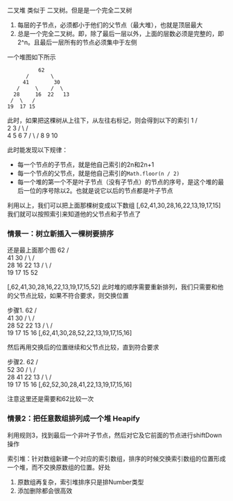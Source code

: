 
二叉堆 类似于 二叉树。但是是一个完全二叉树
 1. 每层的子节点，必须都小于他们的父节点（最大堆），也就是顶层最大
 2. 总是一个完全二叉树。即，除了最后一层以外，上面的层数必须是完整的，即2^n。且最后一层所有的节点必须集中于左侧

一个堆图如下所示

              62
          /       \
         41        30
       /     \    /  \
      28     16  22   13
     /  \   / 
    19  17 15    

此时，如果把这棵树从上往下，从左往右标记，则会得到以下的索引
              1
          /       \
         2         3 
       /     \    /  \
       4      5   6    7
     /  \    / 
    8    9  10    

此时能发现以下规律：
* 每一个节点的子节点，就是他自己索引的2n和2n+1
* 每一个节点的父节点，就是他自己索引的`Math.floor(n / 2)`
* 每一个堆的第一个不是叶子节点（没有子节点）的节点的序号，是这个堆的最后一位的序号除以2。也就是说它以后的节点都是叶子节点

利用以上，我们可以把上面那棵树变成以下数组
  [,62,41,30,28,16,22,13,19,17,15] 
我们就可以按照索引来知道他的父节点和子节点了

### 情景一：树立新插入一棵树要排序
还是最上面那个图
              62
          /       \
         41        30
       /     \    /  \
      28     16  22   13
     /  \   /  \
    19  17 15   52 

[,62,41,30,28,16,22,13,19,17,15,52] 
此时堆的顺序需要重新排列，我们只需要和他的父节点比较，如果不符合要求，则交换位置

步骤1. 
              62
          /       \
         41        30
       /     \    /  \
      28     52  22   13
     /  \   /  \
    19  17 15   16 
[,62,41,30,28,52,22,13,19,17,15,16]

然后再用交换后的位置继续和父节点比较，直到符合要求

步骤2. 
              62
          /       \
         52        30
       /     \    /  \
      28     41  22   13
     /  \   /  \
    19  17 15   16 
[,62,52,30,28,41,22,13,19,17,15,16]

注意这里还是需要和62比较一次

### 情景2：把任意数组排列成一个堆 Heapify
  利用规则3，找到最后一个非叶子节点，然后对它及它前面的节点进行shiftDown操作

索引堆：针对数组新建一个对应的索引数组，排序的时候交换索引数组的位置形成一个堆，而不交换原数组的位置。好处
  1. 原数组再复杂，索引堆排序只是排Number类型
  2. 添加删除都会很高效